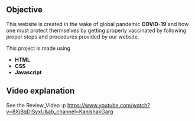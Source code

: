 ## Objective

This website is created in the wake of global pandemic **COVID-19** and how one must protect thermselves
by getting properly vaccinated by following proper steps and procedures provided by our website.

This project is made using 
- **HTML**
- **CSS**
- **Javascript**

## Video explanation

See the Review_Video :p
https://www.youtube.com/watch?v=8XjBqDlSyxU&ab_channel=KanishakGarg


